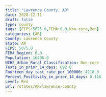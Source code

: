 ```yaml
---
title: "Lawrence County, AR"
date: 2020-12-11
draft: false
type: county
tags: [FIPS:5075.0,FEMA:6.0,Non-core,Red]
categories: [AR]
County: Lawrence County
State: AR
FIPS: 5075.0
FEMA_Region: 6.0
Population: 16406.0
NCHS_Urban_Rural_Classification: Non-core
Tests_in_prior_14_days: 692.0
Fourteen_day_test_rate_per_100000: 4218.0
Percent_Positivity_in_prior_14_days: 0.116
Level: Red
url: /states/AR/lawrence-county
---
```



